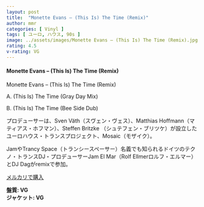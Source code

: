 ```yaml
---
layout: post
title:  "Monette Evans – (This Is) The Time (Remix)"
author: mmr
categories: [ Vinyl ]
tags: [ ユーロ, ハウス, 90s ]
image: ../assets/images/Monette Evans – (This Is) The Time (Remix).jpg
rating: 4.5
v-rating: VG
---
```


#### Monette Evans – (This Is) The Time (Remix)

Monette Evans – (This Is) The Time (Remix)

A. (This Is) The Time (Gray Day Mix)

B. (This Is) The Time (Bee Side Dub)

プロデューサーは、Sven Väth（スヴェン・ヴェス）、Matthias Hoffmann（マティアス・ホフマン）、Steffen Britzke （シュテフェン・ブリツケ）が設立したユーロハウス・トランスプロジェクト、Mosaic（モザイク）。

JamやTrancy Space（トランシースペーサー）名義でも知られるドイツのテクノ・トランスDJ・プロデューサーJam El Mar（Rolf Ellmerロルフ・エルマー）とDJ Dagがremixで参加。

[メルカリで購入](https://jp.mercari.com/item/m46614018717?afid=6142608987)

<div class="mt-4 mb-4 d-flex align-items-center">
<strong class="mr-1">盤質: VG</strong>
</div>
<div class="mt-4 mb-4 d-flex align-items-center">
<strong class="mr-1">ジャケット: VG</strong>
</div>
